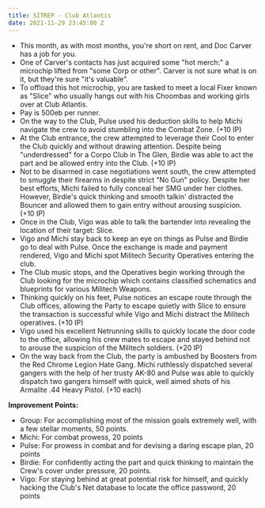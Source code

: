 ```yaml
---
title: SITREP - Club Atlantis
date: 2021-11-29 23:45:00 Z
---
```


- This month, as with most months, you're short on rent, and Doc Carver has a job for you.
- One of Carver's contacts has just acquired some "hot merch:" a microchip lifted from "some Corp or other". Carver is not sure what is on it, but they're sure "it's valuable".
- To offload this hot microchip, you are tasked to meet a local Fixer known as "Slice" who usually hangs out with his Choombas and working girls over at Club Atlantis.
- Pay is 500eb per runner.
- On the way to the Club, Pulse used his deduction skills to help Michi navigate the crew to avoid stumbling into the Combat Zone. (+10 IP)
- At the Club entrance, the crew attempted to leverage their Cool to enter the Club quickly and without drawing attention. Despite being "underdressed" for a Corpo Club in The Glen, Birdie was able to act the part and be allowed entry into the Club. (+10 IP)
- Not to be disarmed in case negotiations went south, the crew attempted to smuggle their firearms in despite strict "No Gun" policy. Despite her best efforts, Michi failed to fully conceal her SMG under her clothes. However, Birdie's quick thinking and smooth talkin' distracted the Bouncer and allowed them to gain entry without arousing suspicion. (+10 IP)
- Once in the Club, Vigo was able to talk the bartender into revealing the location of their target: Slice.
- Vigo and Michi stay back to keep an eye on things as Pulse and Birdie go to deal with Pulse. Once the exchange is made and payment rendered, Vigo and Michi spot Militech Security Operatives entering the club.
- The Club music stops, and the Operatives begin working through the Club looking for the microchip which contains classified schematics and blueprints for various Militech Weapons.
- Thinking quickly on his feet, Pulse notices an escape route through the Club offices, allowing the Party to escape quietly with Slice to ensure the transaction is successful while Vigo and Michi distract the Militech operatives. (+10 IP)
- Vigo used his excellent Netrunning skills to quickly locate the door code to the office, allowing his crew mates to escape and stayed behind not to arouse the suspicion of the Militech soldiers. (+20 IP)
- On the way back from the Club, the party is ambushed by Boosters from the Red Chrome Legion Hate Gang. Michi ruthlessly dispatched several gangers with the help of her trusty AK-80 and Pulse was able to quickly dispatch two gangers himself with quick, well aimed shots of his Armalite .44 Heavy Pistol. (+10 each)

**Improvement Points:**
- Group: For accomplishing most of the mission goals extremely well, with a few stellar moments, 50 points.
- Michi: For combat prowess, 20 points
- Pulse: For prowess in combat and for devising a daring escape plan, 20 points
- Birdie: For confidently acting the part and quick thinking to maintain the Crew's cover under pressure, 20 points.
- Vigo: For staying behind at great potential risk for himself, and quickly hacking the Club's Net database to locate the office password, 20 points